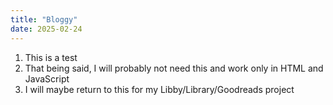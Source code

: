 ```yaml
---
title: "Bloggy"
date: 2025-02-24
---
```

1. This is a test
2. That being said, I will probably not need this and work only in HTML and JavaScript
3. I will maybe return to this for my Libby/Library/Goodreads project
